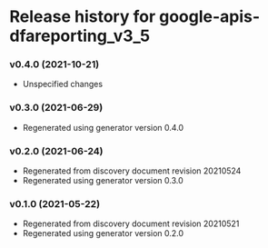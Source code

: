 # Release history for google-apis-dfareporting_v3_5

### v0.4.0 (2021-10-21)

* Unspecified changes

### v0.3.0 (2021-06-29)

* Regenerated using generator version 0.4.0

### v0.2.0 (2021-06-24)

* Regenerated from discovery document revision 20210524
* Regenerated using generator version 0.3.0

### v0.1.0 (2021-05-22)

* Regenerated from discovery document revision 20210521
* Regenerated using generator version 0.2.0

